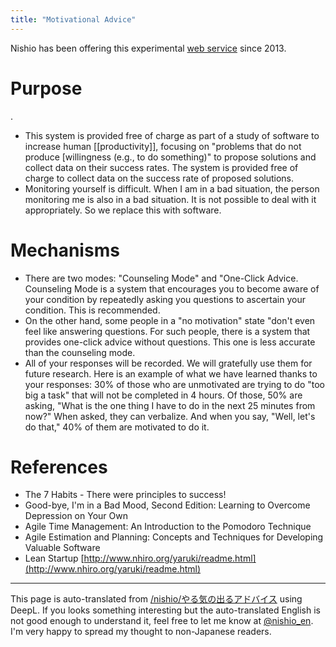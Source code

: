 ```yaml
---
title: "Motivational Advice"
---
```


Nishio has been offering this experimental [web service](http://www.nhiro.org/yaruki/#) since 2013.

# Purpose
.
- This system is provided free of charge as part of a study of software to increase human [[productivity]], focusing on "problems that do not produce [willingness (e.g., to do something)" to propose solutions and collect data on their success rates. The system is provided free of charge to collect data on the success rate of proposed solutions.
- Monitoring yourself is difficult. When I am in a bad situation, the person monitoring me is also in a bad situation. It is not possible to deal with it appropriately. So we replace this with software.

# Mechanisms
- There are two modes: "Counseling Mode" and "One-Click Advice. Counseling Mode is a system that encourages you to become aware of your condition by repeatedly asking you questions to ascertain your condition. This is recommended.
- On the other hand, some people in a "no motivation" state "don't even feel like answering questions. For such people, there is a system that provides one-click advice without questions. This one is less accurate than the counseling mode.
- All of your responses will be recorded. We will gratefully use them for future research. Here is an example of what we have learned thanks to your responses: 30% of those who are unmotivated are trying to do "too big a task" that will not be completed in 4 hours. Of those, 50% are asking, "What is the one thing I have to do in the next 25 minutes from now?" When asked, they can verbalize. And when you say, "Well, let's do that," 40% of them are motivated to do it.

# References
- The 7 Habits - There were principles to success!
- Good-bye, I'm in a Bad Mood, Second Edition: Learning to Overcome Depression on Your Own
- Agile Time Management: An Introduction to the Pomodoro Technique
- Agile Estimation and Planning: Concepts and Techniques for Developing Valuable Software
- Lean Startup
[http://www.nhiro.org/yaruki/readme.html](http://www.nhiro.org/yaruki/readme.html)


---
This page is auto-translated from [/nishio/やる気の出るアドバイス](https://scrapbox.io/nishio/やる気の出るアドバイス) using DeepL. If you looks something interesting but the auto-translated English is not good enough to understand it, feel free to let me know at [@nishio_en](https://twitter.com/nishio_en). I'm very happy to spread my thought to non-Japanese readers.